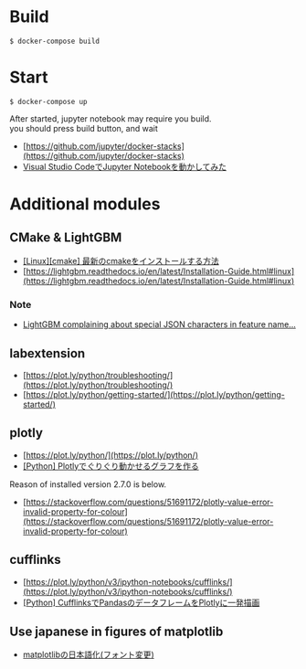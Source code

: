# Build

```
$ docker-compose build
```

# Start

```
$ docker-compose up
```
After started, jupyter notebook may require you build.  
you should press build button, and wait 

- [https://github.com/jupyter/docker-stacks](https://github.com/jupyter/docker-stacks)
- [Visual Studio CodeでJupyter Notebookを動かしてみた](https://dev.classmethod.jp/server-side/python/visual-studio-code-jupyter-notebook/)

# Additional modules

## CMake & LightGBM

- [[Linux][cmake] 最新のcmakeをインストールする方法](https://qiita.com/koara-local/items/9d01c6bb9dd93563b7c6)
- [https://lightgbm.readthedocs.io/en/latest/Installation-Guide.html#linux](https://lightgbm.readthedocs.io/en/latest/Installation-Guide.html#linux)

### Note

- [LightGBM complaining about special JSON characters in feature name...](https://www.kaggle.com/c/data-science-bowl-2019/discussion/120344)

## labextension

- [https://plot.ly/python/troubleshooting/](https://plot.ly/python/troubleshooting/)
- [https://plot.ly/python/getting-started/](https://plot.ly/python/getting-started/)

## plotly

- [https://plot.ly/python/](https://plot.ly/python/)
- [[Python] Plotlyでぐりぐり動かせるグラフを作る](https://qiita.com/inoory/items/7c8ca9fd5e1aca3e2e72)

Reason of installed version 2.7.0 is below.

- [https://stackoverflow.com/questions/51691172/plotly-value-error-invalid-property-for-colour](https://stackoverflow.com/questions/51691172/plotly-value-error-invalid-property-for-colour)

## cufflinks

- [https://plot.ly/python/v3/ipython-notebooks/cufflinks/](https://plot.ly/python/v3/ipython-notebooks/cufflinks/)
- [[Python] CufflinksでPandasのデータフレームをPlotlyに一発描画](https://qiita.com/inoory/items/12028af62018bf367722)

## Use japanese in figures of matplotlib

- [matplotlibの日本語化(フォント変更)](https://ricrowl.hatenablog.com/entry/2020/09/14/032424)
